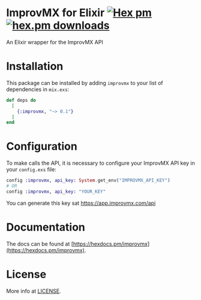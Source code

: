 # ImprovMX for Elixir [![Hex pm](https://img.shields.io/hexpm/v/improvmx.svg?style=flat)](https://hex.pm/packages/improvmx) [![hex.pm downloads](https://img.shields.io/hexpm/dt/improvmx.svg?style=flat)](https://hex.pm/packages/improvmx)

An Elixir wrapper for the ImprovMX API

# Installation

This package can be installed by adding `improvmx` to your list of dependencies in `mix.exs`:

```elixir
def deps do
  [
    {:improvmx, "~> 0.1"}
  ]
end
```

# Configuration

To make calls the API, it is necessary to configure your ImprovMX API key in your `config.exs` file:

```elixir
config :improvmx, api_key: System.get_env("IMPROVMX_API_KEY")
# OR
config :improvmx, api_key: "YOUR_KEY"
```

You can generate this key sat https://app.improvmx.com/api

# Documentation

The docs can be found at [https://hexdocs.pm/improvmx](https://hexdocs.pm/improvmx).

# License

More info at [LICENSE](LICENSE).
